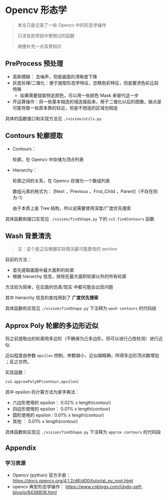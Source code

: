 # Opencv 形态学

> 本文只是记录了一些 Opencv 中的形态学操作
>
> 只涉及到项目中使用过的函数
>
> 顺便补充一点背景知识





## PreProcess 预处理

* 高斯模糊： 去噪声，但是画面的清晰度下降
* 灰度处理/二值化：便于提取形态学特征，忽略色彩特征，但是要求色彩比较特殊
  - 如果需要提取特定颜色，可以用一些颜色 Mask 来替代这一步
* 开运算操作：将一些基本相连的域连接起来，用于二值化以后的图像，缺点是可能导致一些原本靠的较近，但是不想连的区域也相连



具体的函数接口和实现方法见 ``./vision/utils.py``



## Contours 轮廓提取

* Contours： 

  轮廓，在 Opencv 中存储为顶点列表

* Hierarchy： 	

  轮廓之间的关系，在 Opencv 存储为一个数组列表

  数组元素的格式为： [Next ，Previous ，First_Child ，Parent]（不存在则为-1）
  
  由于本质上是 Tree 结构，所以说需要使用深度/广度优先搜索



具体函数和接口实现见 ``./vision/findShape.py`` 下的 ``cv2.findContours`` 函数



## Wash 背景清洗 

> 注：这个是之后根据实际情况最可能更改的 section

目前的方法： 

* 首先提取画面中最大面积的轮廓
* 根据 hierarchy 信息，排除在最大面积轮廓以外的所有轮廓



方法较为简单，在后面的仿真/现实 中都可能会出现问题

其中 hierarchy 信息的查找用到了 **广度优先搜索**

具体函数和实现见 ``./vision/findShape.py`` 下注释为 ``wash contours`` 的代码段



## Approx Poly 轮廓的多边形近似

将之前提取出的轮廓用多边形（不确保为凸多边形，但可以进行凸性检测）进行近似

近似程度由参数 ``epsilon`` 控制，参数越小，近似越精确，所得多边形顶点数增加 ；反之亦然。 



实现函数： 

```python
cv2.approxPolyDP(contour,epsilon)
```



其中 epsilon 的计算方法为查字典法： 

- 六边形使用的 epsilon： 0.02% x length(contour)
- 四边形使用的 epsilon： 0.01% x length(contour) 
- 圆形使用的 epsilon     :   0.01% x length(contour)
- 其他                             ：  0.01% x length(contour)



具体函数和实现见 ``./vision/findShape.py`` 下注释为 ``approx contours`` 的代码段





## Appendix

### 学习资源

* Opencv (python) 官方手册： https://docs.opencv.org/4.1.2/d6/d00/tutorial_py_root.html
* opencv 典型形态学操作： https://www.cnblogs.com/Undo-self-blog/p/8438808.html 

